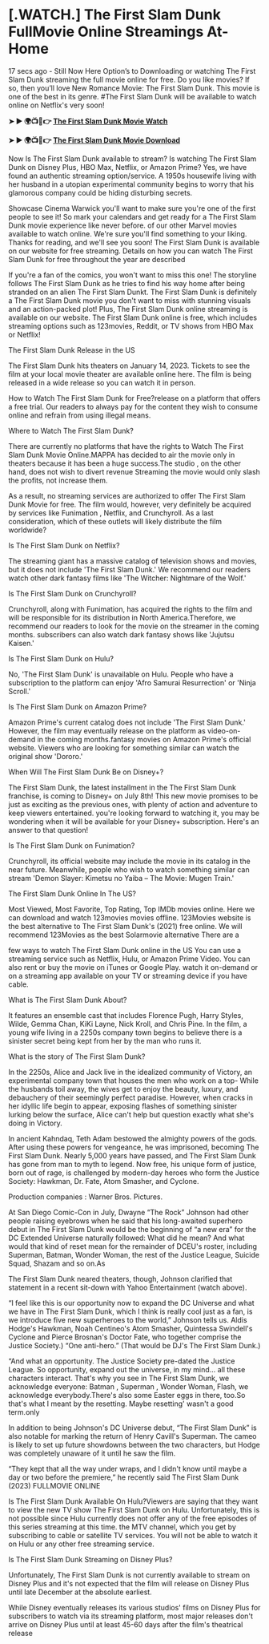 # [.WATCH.] The First Slam Dunk FullMovie Online Streamings At-Home

17 secs ago - Still Now Here Option’s to Downloading or watching The First Slam Dunk streaming the full movie online for free. Do you like movies? If so, then you’ll love New Romance Movie: The First Slam Dunk. This movie is one of the best in its genre. #The First Slam Dunk will be available to watch online on Netflix's very soon!

**➤ ► 🌍📺📱👉 [The First Slam Dunk Movie Watch](https://hotflix-32.org/en/783675/the-first-slam-dunk.html)**

**➤ ► 🌍📺📱👉 [The First Slam Dunk Movie Download](https://hotflix-32.org/en/783675/the-first-slam-dunk.html)**

Now Is The First Slam Dunk available to stream? Is watching The First Slam Dunk on Disney Plus, HBO Max, Netflix, or Amazon Prime? Yes, we have found an authentic streaming option/service. A 1950s housewife living with her husband in a utopian experimental community begins to worry that his glamorous company could be hiding disturbing secrets.

Showcase Cinema Warwick you'll want to make sure you're one of the first people to see it! So mark your calendars and get ready for a The First Slam Dunk movie experience like never before. of our other Marvel movies available to watch online. We're sure you'll find something to your liking. Thanks for reading, and we'll see you soon! The First Slam Dunk is available on our website for free streaming. Details on how you can watch The First Slam Dunk for free throughout the year are described

If you're a fan of the comics, you won't want to miss this one! The storyline follows The First Slam Dunk as he tries to find his way home after being stranded on an alien The First Slam Dunkt. The First Slam Dunk is definitely a The First Slam Dunk movie you don't want to miss with stunning visuals and an action-packed plot! Plus, The First Slam Dunk online streaming is available on our website. The First Slam Dunk online is free, which includes streaming options such as 123movies, Reddit, or TV shows from HBO Max or Netflix!

The First Slam Dunk Release in the US

The First Slam Dunk hits theaters on January 14, 2023. Tickets to see the film at your local movie theater are available online here. The film is being released in a wide release so you can watch it in person.

How to Watch The First Slam Dunk for Free?release on a platform that offers a free trial. Our readers to always pay for the content they wish to consume online and refrain from using illegal means.

Where to Watch The First Slam Dunk?

There are currently no platforms that have the rights to Watch The First Slam Dunk Movie Online.MAPPA has decided to air the movie only in theaters because it has been a huge success.The studio , on the other hand, does not wish to divert revenue Streaming the movie would only slash the profits, not increase them.

As a result, no streaming services are authorized to offer The First Slam Dunk Movie for free. The film would, however, very definitely be acquired by services like Funimation , Netflix, and Crunchyroll. As a last consideration, which of these outlets will likely distribute the film worldwide?

Is The First Slam Dunk on Netflix?

The streaming giant has a massive catalog of television shows and movies, but it does not include 'The First Slam Dunk.' We recommend our readers watch other dark fantasy films like 'The Witcher: Nightmare of the Wolf.'

Is The First Slam Dunk on Crunchyroll?

Crunchyroll, along with Funimation, has acquired the rights to the film and will be responsible for its distribution in North America.Therefore, we recommend our readers to look for the movie on the streamer in the coming months. subscribers can also watch dark fantasy shows like 'Jujutsu Kaisen.'

Is The First Slam Dunk on Hulu?

No, 'The First Slam Dunk' is unavailable on Hulu. People who have a subscription to the platform can enjoy 'Afro Samurai Resurrection' or 'Ninja Scroll.'

Is The First Slam Dunk on Amazon Prime?

Amazon Prime's current catalog does not include 'The First Slam Dunk.' However, the film may eventually release on the platform as video-on-demand in the coming months.fantasy movies on Amazon Prime's official website. Viewers who are looking for something similar can watch the original show 'Dororo.'

When Will The First Slam Dunk Be on Disney+?

The First Slam Dunk, the latest installment in the The First Slam Dunk franchise, is coming to Disney+ on July 8th! This new movie promises to be just as exciting as the previous ones, with plenty of action and adventure to keep viewers entertained. you're looking forward to watching it, you may be wondering when it will be available for your Disney+ subscription. Here's an answer to that question!

Is The First Slam Dunk on Funimation?

Crunchyroll, its official website may include the movie in its catalog in the near future. Meanwhile, people who wish to watch something similar can stream 'Demon Slayer: Kimetsu no Yaiba – The Movie: Mugen Train.'

The First Slam Dunk Online In The US?

Most Viewed, Most Favorite, Top Rating, Top IMDb movies online. Here we can download and watch 123movies movies offline. 123Movies website is the best alternative to The First Slam Dunk's (2021) free online. We will recommend 123Movies as the best Solarmovie alternative There are a

few ways to watch The First Slam Dunk online in the US You can use a streaming service such as Netflix, Hulu, or Amazon Prime Video. You can also rent or buy the movie on iTunes or Google Play. watch it on-demand or on a streaming app available on your TV or streaming device if you have cable.

What is The First Slam Dunk About?

It features an ensemble cast that includes Florence Pugh, Harry Styles, Wilde, Gemma Chan, KiKi Layne, Nick Kroll, and Chris Pine. In the film, a young wife living in a 2250s company town begins to believe there is a sinister secret being kept from her by the man who runs it.

What is the story of The First Slam Dunk?

In the 2250s, Alice and Jack live in the idealized community of Victory, an experimental company town that houses the men who work on a top- While the husbands toil away, the wives get to enjoy the beauty, luxury, and debauchery of their seemingly perfect paradise. However, when cracks in her idyllic life begin to appear, exposing flashes of something sinister lurking below the surface, Alice can't help but question exactly what she's doing in Victory.

In ancient Kahndaq, Teth Adam bestowed the almighty powers of the gods. After using these powers for vengeance, he was imprisoned, becoming The First Slam Dunk. Nearly 5,000 years have passed, and The First Slam Dunk has gone from man to myth to legend. Now free, his unique form of justice, born out of rage, is challenged by modern-day heroes who form the Justice Society: Hawkman, Dr. Fate, Atom Smasher, and Cyclone.

Production companies : Warner Bros. Pictures.

At San Diego Comic-Con in July, Dwayne “The Rock” Johnson had other people raising eyebrows when he said that his long-awaited superhero debut in The First Slam Dunk would be the beginning of “a new era” for the DC Extended Universe naturally followed: What did he mean? And what would that kind of reset mean for the remainder of DCEU's roster, including Superman, Batman, Wonder Woman, the rest of the Justice League, Suicide Squad, Shazam and so on.As

The First Slam Dunk neared theaters, though, Johnson clarified that statement in a recent sit-down with Yahoo Entertainment (watch above).

“I feel like this is our opportunity now to expand the DC Universe and what we have in The First Slam Dunk, which I think is really cool just as a fan, is we introduce five new superheroes to the world,” Johnson tells us. Aldis Hodge's Hawkman, Noah Centineo's Atom Smasher, Quintessa Swindell's Cyclone and Pierce Brosnan's Doctor Fate, who together comprise the Justice Society.) “One anti-hero.” (That would be DJ's The First Slam Dunk.)

“And what an opportunity. The Justice Society pre-dated the Justice League. So opportunity, expand out the universe, in my mind… all these characters interact. That's why you see in The First Slam Dunk, we acknowledge everyone: Batman , Superman , Wonder Woman, Flash, we acknowledge everybody.There's also some Easter eggs in there, too.So that's what I meant by the resetting. Maybe resetting' wasn't a good term.only

In addition to being Johnson's DC Universe debut, “The First Slam Dunk” is also notable for marking the return of Henry Cavill's Superman. The cameo is likely to set up future showdowns between the two characters, but Hodge was completely unaware of it until he saw the film.

“They kept that all the way under wraps, and I didn't know until maybe a day or two before the premiere,” he recently said The First Slam Dunk (2023) FULLMOVIE ONLINE

Is The First Slam Dunk Available On Hulu?Viewers are saying that they want to view the new TV show The First Slam Dunk on Hulu. Unfortunately, this is not possible since Hulu currently does not offer any of the free episodes of this series streaming at this time. the MTV channel, which you get by subscribing to cable or satellite TV services. You will not be able to watch it on Hulu or any other free streaming service.

Is The First Slam Dunk Streaming on Disney Plus?

Unfortunately, The First Slam Dunk is not currently available to stream on Disney Plus and it's not expected that the film will release on Disney Plus until late December at the absolute earliest.

While Disney eventually releases its various studios' films on Disney Plus for subscribers to watch via its streaming platform, most major releases don't arrive on Disney Plus until at least 45-60 days after the film's theatrical release
